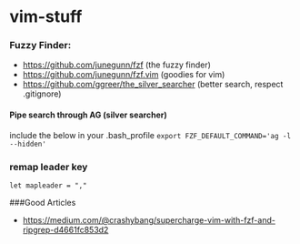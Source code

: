 # vim-stuff

### Fuzzy Finder:
- https://github.com/junegunn/fzf (the fuzzy finder)
- https://github.com/junegunn/fzf.vim (goodies for vim)
- https://github.com/ggreer/the_silver_searcher (better search, respect .gitignore)

#### Pipe search through AG (silver searcher)
include the below in your .bash_profile
`export FZF_DEFAULT_COMMAND='ag -l --hidden'`

### remap leader key
`let mapleader = ","`

###Good Articles
- https://medium.com/@crashybang/supercharge-vim-with-fzf-and-ripgrep-d4661fc853d2
